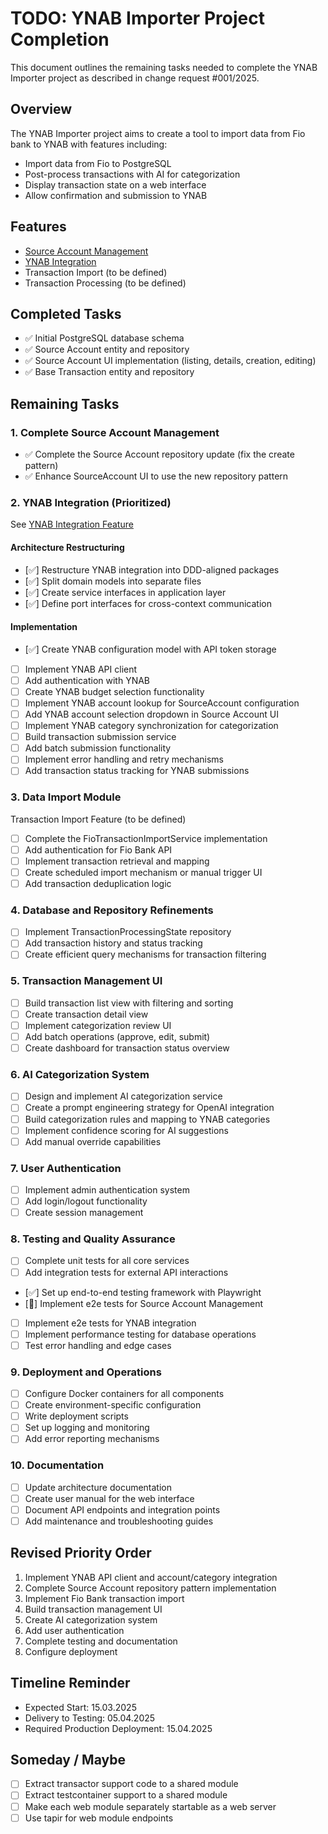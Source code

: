 # TODO: YNAB Importer Project Completion

This document outlines the remaining tasks needed to complete the YNAB Importer project as described in change request #001/2025.

## Overview

The YNAB Importer project aims to create a tool to import data from Fio bank to YNAB with features including:
- Import data from Fio to PostgreSQL
- Post-process transactions with AI for categorization
- Display transaction state on a web interface
- Allow confirmation and submission to YNAB

## Features

- [Source Account Management](../ynab-importer/features/source_account_management.feature)
- [YNAB Integration](../ynab-importer/features/ynab_integration.feature)
- Transaction Import (to be defined)
- Transaction Processing (to be defined)

## Completed Tasks

- ✅ Initial PostgreSQL database schema
- ✅ Source Account entity and repository
- ✅ Source Account UI implementation (listing, details, creation, editing)
- ✅ Base Transaction entity and repository

## Remaining Tasks

### 1. Complete Source Account Management

- ✅ Complete the Source Account repository update (fix the create pattern)
- ✅ Enhance SourceAccount UI to use the new repository pattern

### 2. YNAB Integration (Prioritized)

See [YNAB Integration Feature](../ynab-importer/features/ynab_integration.feature)

#### Architecture Restructuring
- [✅] Restructure YNAB integration into DDD-aligned packages
- [✅] Split domain models into separate files
- [✅] Create service interfaces in application layer
- [✅] Define port interfaces for cross-context communication

#### Implementation
- [✅] Create YNAB configuration model with API token storage
- [ ] Implement YNAB API client
- [ ] Add authentication with YNAB
- [ ] Create YNAB budget selection functionality
- [ ] Implement YNAB account lookup for SourceAccount configuration
- [ ] Add YNAB account selection dropdown in Source Account UI
- [ ] Implement YNAB category synchronization for categorization
- [ ] Build transaction submission service
- [ ] Add batch submission functionality
- [ ] Implement error handling and retry mechanisms
- [ ] Add transaction status tracking for YNAB submissions

### 3. Data Import Module

Transaction Import Feature (to be defined)

- [ ] Complete the FioTransactionImportService implementation
- [ ] Add authentication for Fio Bank API
- [ ] Implement transaction retrieval and mapping
- [ ] Create scheduled import mechanism or manual trigger UI
- [ ] Add transaction deduplication logic

### 4. Database and Repository Refinements

- [ ] Implement TransactionProcessingState repository
- [ ] Add transaction history and status tracking
- [ ] Create efficient query mechanisms for transaction filtering

### 5. Transaction Management UI

- [ ] Build transaction list view with filtering and sorting
- [ ] Create transaction detail view
- [ ] Implement categorization review UI
- [ ] Add batch operations (approve, edit, submit)
- [ ] Create dashboard for transaction status overview

### 6. AI Categorization System

- [ ] Design and implement AI categorization service
- [ ] Create a prompt engineering strategy for OpenAI integration
- [ ] Build categorization rules and mapping to YNAB categories
- [ ] Implement confidence scoring for AI suggestions
- [ ] Add manual override capabilities

### 7. User Authentication

- [ ] Implement admin authentication system
- [ ] Add login/logout functionality
- [ ] Create session management

### 8. Testing and Quality Assurance

- [ ] Complete unit tests for all core services
- [ ] Add integration tests for external API interactions
- [✅] Set up end-to-end testing framework with Playwright
- [🔄] Implement e2e tests for Source Account Management
- [ ] Implement e2e tests for YNAB integration
- [ ] Implement performance testing for database operations
- [ ] Test error handling and edge cases

### 9. Deployment and Operations

- [ ] Configure Docker containers for all components
- [ ] Create environment-specific configuration
- [ ] Write deployment scripts
- [ ] Set up logging and monitoring
- [ ] Add error reporting mechanisms

### 10. Documentation

- [ ] Update architecture documentation
- [ ] Create user manual for the web interface
- [ ] Document API endpoints and integration points
- [ ] Add maintenance and troubleshooting guides

## Revised Priority Order

1. Implement YNAB API client and account/category integration
2. Complete Source Account repository pattern implementation
3. Implement Fio Bank transaction import
4. Build transaction management UI
5. Create AI categorization system
6. Add user authentication
7. Complete testing and documentation
8. Configure deployment

## Timeline Reminder

- Expected Start: 15.03.2025
- Delivery to Testing: 05.04.2025
- Required Production Deployment: 15.04.2025

## Someday / Maybe

- [ ] Extract transactor support code to a shared module
- [ ] Extract testcontainer support to a shared module
- [ ] Make each web module separately startable as a web server
- [ ] Use tapir for web module endpoints
